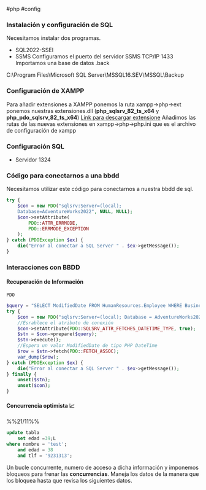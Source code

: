 #php #config 

### Instalación y configuración de SQL
Necesitamos instalar dos programas.
- SQL2022-SSEI
- SSMS
Configuramos el puerto del servidor SSMS 
TCP/IP 1433
Importamos una base de datos .back

C:\Program Files\Microsoft SQL Server\MSSQL16.SEV\MSSQL\Backup
### Configuración de XAMPP
Para añadir extensiones a XAMPP ponemos la ruta 
xampp->php->ext 
ponemos  nuestras extensiones.dll 
(**php_sqlsrv_82_ts_x64** y **php_pdo_sqlsrv_82_ts_x64**)
[Link para descargar extensione](https://github.com/Microsoft/msphpsql/releases)
Añadimos las rutas de las nuevas extensiones en xampp->php->php.ini
que es el archivo de configuración de xampp
### Configuración SQL
- Servidor 1324
### Código para conectarnos a una bbdd
Necesitamos utilizar este código para conectarnos a nuestra bbdd de sql.
```php
try {
    $con = new PDO("sqlsrv:Server=(local);
    Database=AdventureWorks2022", NULL, NULL);
    $con->setAttribute(
        PDO::ATTR_ERRMODE,
        PDO::ERRMODE_EXCEPTION
    );
} catch (PDOException $ex) {
    die("Error al conectar a SQL Server " . $ex->getMessage());
}
```
### Interacciones con BBDD


#### Recuperación de Información
`PDO `
```php
$query = "SELECT ModifiedDate FROM HumanResources.Employee WHERE BusinessEntityID=1";
try {
    $con = new PDO("sqlsrv:Server=(local); Database = AdventureWorks2022");
    //Esrablece el atributo de conexión
    $con->setAttribute(PDO::SQLSRV_ATTR_FETCHES_DATETIME_TYPE, true);
    $stn = $con->prepare($query);
    $stn->execute();
    //Espera un valor ModifiedDate de tipo PHP DateTime
    $row = $stn->fetch(PDO::FETCH_ASSOC);
    var_dump($row);
} catch (PDOException $ex) {
    die("Error al conectar a SQL Server " . $ex->getMessage());
} finally {
    unset($stn);
    unset($con);
}
```

#### Concurrencia optimista 📈
%%21/11%%
```sql
update tabla
	set edad =39;L
where nombre = 'test';
	and edad = 38
	and tlf = '9231313';
```
Un bucle concurrente, numero de acceso a dicha información y imponemos bloqueos para frenar las **concurrencias**.  Maneja los datos de la manera que los bloquea hasta que revisa los siguientes datos.